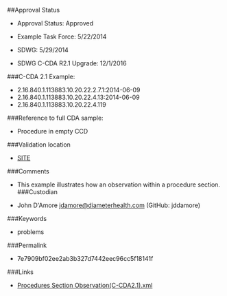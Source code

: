 ##Approval Status 

* Approval Status: Approved
* Example Task Force: 5/22/2014
* SDWG: 5/29/2014

* SDWG C-CDA R2.1 Upgrade: 12/1/2016    

###C-CDA 2.1 Example: 

* 2.16.840.1.113883.10.20.22.2.7.1:2014-06-09
* 2.16.840.1.113883.10.20.22.4.13:2014-06-09
* 2.16.840.1.113883.10.20.22.4.119

###Reference to full CDA sample:
* Procedure in empty CCD


###Validation location

* [SITE](https://sitenv.org/c-cda-validator)


###Comments

* This example illustrates how an observation within a procedure section.
###Custodian

* John D'Amore jdamore@diameterhealth.com (GitHub: jddamore)



###Keywords

* problems

###Permalink 

* 7e7909bf02ee2ab3b327d7442eec96cc5f18141f

###Links 

* [Procedures Section Observation(C-CDA2.1).xml](https://github.com/HL7/C-CDA-Examples/tree/master/Procedures/Procedures%20Section%20Observation%20Entry/Procedures%20Section%20Observation%28C-CDA2.1%29.xml)
